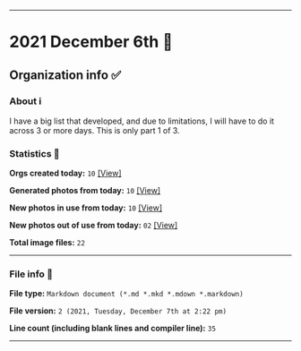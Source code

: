 
***

# 2021 December 6th 📅

## Organization info ✅

### About ℹ️

I have a big list that developed, and due to limitations, I will have to do it across 3 or more days. This is only part 1 of 3.

### Statistics 📝

**Orgs created today:** `10` [[View]](/NewOrgs/2021/12_December/README.md#december-6th-2021)

**Generated photos from today:** `10` [[View]](/OrganizationGraphics/ByDate/2021/12_December/06/Generated/)

**New photos in use from today:** `10` [[View]](/OrganizationGraphics/ByDate/2021/12_December/06/Used/)

**New photos out of use from today:** `02` [[View]](/OrganizationGraphics/ByDate/2021/12_December/06/Unused/)

**Total image files:** `22`

***

### File info 📜

**File type:** `Markdown document (*.md *.mkd *.mdown *.markdown)`

**File version:** `2 (2021, Tuesday, December 7th at 2:22 pm)`

**Line count (including blank lines and compiler line):** `35`

***

